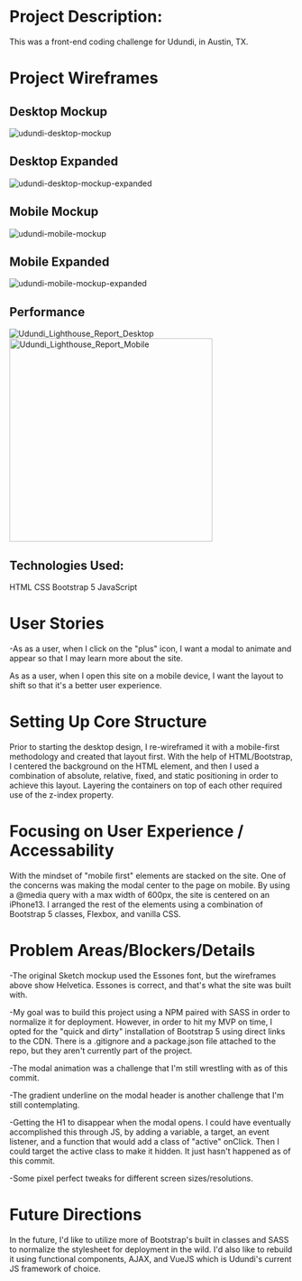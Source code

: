 # Project Description:

This was a front-end coding challenge for Udundi, in Austin, TX.

# Project Wireframes

## Desktop Mockup

![udundi-desktop-mockup](https://user-images.githubusercontent.com/65795477/136682690-41406e5e-845b-4b6c-9c6a-ae942e5ba2bc.jpg)

## Desktop Expanded

![udundi-desktop-mockup-expanded](https://user-images.githubusercontent.com/65795477/136682715-e33f05df-b135-40b0-b69e-b21333fd1f11.jpg)

## Mobile Mockup

![udundi-mobile-mockup](https://user-images.githubusercontent.com/65795477/136682735-5d313fd4-3276-41ec-8d94-6159388624df.jpg)

## Mobile Expanded

![udundi-mobile-mockup-expanded](https://user-images.githubusercontent.com/65795477/136682768-10c57c58-fee2-4478-8624-e55f01e67e2c.jpg)

## Performance
![Udundi_Lighthouse_Report_Desktop](https://user-images.githubusercontent.com/65795477/136716499-eeaa8840-c5d3-4af7-9cbf-ef30eca4506e.png)
<img width="360" alt="Udundi_Lighthouse_Report_Mobile" src="https://user-images.githubusercontent.com/65795477/136716503-89254750-9b4a-441f-a07a-75d9a3acccea.png">

## Technologies Used:

HTML
CSS
Bootstrap 5
JavaScript

# User Stories

-As as a user, when I click on the "plus" icon, I want a modal to animate and appear so that I may learn more about the site.

As as a user, when I open this site on a mobile device, I want the layout to shift so that it's a better user experience.

# Setting Up Core Structure

Prior to starting the desktop design, I re-wireframed it with a mobile-first methodology and created that layout first. With the help of HTML/Bootstrap, I centered the background on the HTML element, and then I used a combination of absolute, relative, fixed, and static positioning in order to achieve this layout. Layering the containers on top of each other required use of the z-index property.

# Focusing on User Experience / Accessability

With the mindset of "mobile first" elements are stacked on the site. One of the concerns was making the modal center to the page on mobile. By using a @media query with a max width of 600px, the site is centered on an iPhone13. I arranged the rest of the elements using a combination of Bootstrap 5 classes, Flexbox, and vanilla CSS.

# Problem Areas/Blockers/Details
-The original Sketch mockup used the Essones font, but the wireframes above show Helvetica. Essones is correct, and that's what the site was built with.

-My goal was to build this project using a NPM paired with SASS in order to normalize it for deployment. However, in order to hit my MVP on time, I opted for the "quick and dirty" installation of Bootstrap 5 using direct links to the CDN. There is a .gitignore and a package.json file attached to the repo, but they aren't currently part of the project.

-The modal animation was a challenge that I'm still wrestling with as of this commit.

-The gradient underline on the modal header is another challenge that I'm still contemplating.

-Getting the H1 to disappear when the modal opens. I could have eventually accomplished this through JS, by adding a variable, a target, an event listener, and a function that would add a class of "active" onClick. Then I could target the active class to make it hidden. It just hasn't happened as of this commit.

-Some pixel perfect tweaks for different screen sizes/resolutions.

# Future Directions

In the future, I'd like to utilize more of Bootstrap's built in classes and SASS to normalize the stylesheet for deployment in the wild. I'd also like to rebuild it using functional components, AJAX, and VueJS which is Udundi's current JS framework of choice.
